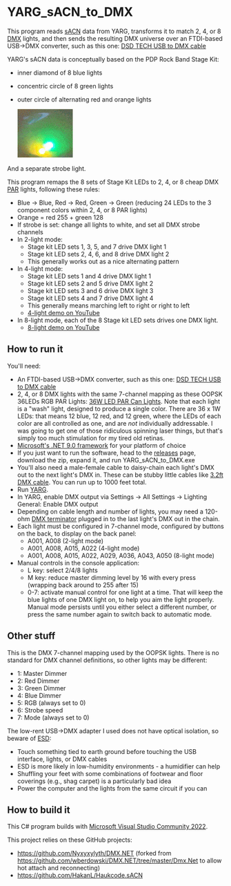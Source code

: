# YARG_sACN_to_DMX

This program reads [sACN](https://store.chipkin.com/articles/streaming-architecture-for-control-networks-sacn) data from YARG,
transforms it to match 2, 4, or 8 [DMX](https://en.wikipedia.org/wiki/DMX512) lights,
and then sends the resulting DMX universe 
over an FTDI-based USB->DMX converter, such as this one: [DSD TECH USB to DMX cable](https://www.amazon.com/gp/product/B07WV6P5W6)

YARG's sACN data is conceptually based on the PDP Rock Band Stage Kit:
- inner diamond of 8 blue lights
- concentric circle of 8 green lights
- outer circle of alternating red and orange lights

    ![](https://github.com/Nyxyxylyth/YARG_sACN_to_DMX/blob/master/stagekit.gif)

And a separate strobe light.

This program remaps the 8 sets of Stage Kit LEDs to 2, 4, or 8 cheap DMX [PAR](https://hyliteledlighting.com/2020/05/12/br-vs-par-bulbs/) lights, following these rules:
- Blue -> Blue, Red -> Red, Green -> Green (reducing 24 LEDs to the 3 component colors within 2, 4, or 8 PAR lights)
- Orange = red 255 + green 128
- If strobe is set: change all lights to white, and set all DMX strobe channels
- In 2-light mode:
  - Stage kit LED sets 1, 3, 5, and 7 drive DMX light 1
  - Stage kit LED sets 2, 4, 6, and 8 drive DMX light 2
  - This generally works out as a nice alternating pattern
- In 4-light mode:
  - Stage kit LED sets 1 and 4 drive DMX light 1
  - Stage kit LED sets 2 and 5 drive DMX light 2
  - Stage kit LED sets 3 and 6 drive DMX light 3
  - Stage kit LED sets 4 and 7 drive DMX light 4
  - This generally means marching left to right or right to left
  - [4-light demo on YouTube](https://www.youtube.com/watch?v=yCDondbEzHc)
- In 8-light mode, each of the 8 Stage kit LED sets drives one DMX light.
  - [8-light demo on YouTube](https://youtu.be/IIHRgSiQf0o)


## How to run it

You'll need:
- An FTDI-based USB->DMX converter, such as this one: [DSD TECH USB to DMX cable](https://www.amazon.com/gp/product/B07WV6P5W6)
- 2, 4, or 8 DMX lights with the same 7-channel mapping as these OOPSK 36LEDs RGB PAR Lights: [36W LED PAR Can Lights](https://www.amazon.com/gp/product/B0CJLD5QXY).  Note that each light is a "wash" light, designed to produce a single color.  There are 36 x 1W LEDs: that means 12 blue, 12 red, and 12 green, where the LEDs of each color are all controlled as one, and are *not* individually addressable. I was going to get one of those ridiculous spinning laser things, but that's simply too much stimulation for my tired old retinas.
- [Microsoft's .NET 9.0 framework](https://aka.ms/dotnet-core-applaunch?framework=Microsoft.NETCore.App&framework_version=9.0.0) for your platform of choice
- If you just want to run the software, head to the [releases](https://github.com/Nyxyxylyth/YARG_sACN_to_DMX/releases) page, download the zip, expand it, and run YARG_sACN_to_DMX.exe
- You'll also need a male-female cable to daisy-chain each light's DMX out to the next light's DMX in.  These can be stubby little cables like [3.2ft DMX cable](https://www.amazon.com/gp/product/B07D4FMQK4).  You can run up to 1000 feet total.
- Run [YARG](https://yarg.in/).
- In YARG, enable DMX output via Settings -> All Settings -> Lighting General: Enable DMX output
- Depending on cable length and number of lights, you may need a 120-ohm [DMX terminator](https://www.amazon.com/gp/product/B000PO1H94) plugged in to the last light's DMX out in the chain.
- Each light must be configured in 7-channel mode, configured by buttons on the back, to display on the back panel:
  - A001, A008 (2-light mode)
  - A001, A008, A015, A022 (4-light mode)
  - A001, A008, A015, A022, A029, A036, A043, A050 (8-light mode)
- Manual controls in the console application:
  - L key: select 2/4/8 lights
  - M key: reduce master dimming level by 16 with every press (wrapping back around to 255 after 15)
  - 0-7:  activate manual control for one light at a time.  That will keep the blue lights of one DMX light on, to help you aim the light properly.  Manual mode persists until you either select a different number, or press the same number again to switch back to automatic mode.

## Other stuff

This is the DMX 7-channel mapping used by the OOPSK lights.  There is no standard for DMX channel definitions, so other lights may be different:
- 1: Master Dimmer
- 2: Red Dimmer
- 3: Green Dimmer
- 4: Blue Dimmer
- 5: RGB (always set to 0)
- 6: Strobe speed
- 7: Mode (always set to 0)

The low-rent USB->DMX adapter I used does not have optical isolation, so beware of [ESD](https://en.wikipedia.org/wiki/Electrostatic_discharge):
- Touch something tied to earth ground before touching the USB interface, lights, or DMX cables
- ESD is more likely in low-humidity environments - a humidifier can help
- Shuffling your feet with some combinations of footwear and floor coverings (e.g., shag carpet) is a particularly bad idea
- Power the computer and the lights from the same circuit if you can

## How to build it

This C# program builds with [Microsoft Visual Studio Community 2022](https://visualstudio.microsoft.com/downloads/).

This project relies on these GitHub projects:
- https://github.com/Nyxyxylyth/DMX.NET (forked from https://github.com/wberdowski/DMX.NET/tree/master/Dmx.Net to allow hot attach and reconnecting)
- https://github.com/HakanL/Haukcode.sACN

